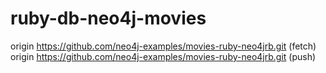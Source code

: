 # ruby-db-neo4j-movies

origin	https://github.com/neo4j-examples/movies-ruby-neo4jrb.git (fetch)
origin	https://github.com/neo4j-examples/movies-ruby-neo4jrb.git (push)
